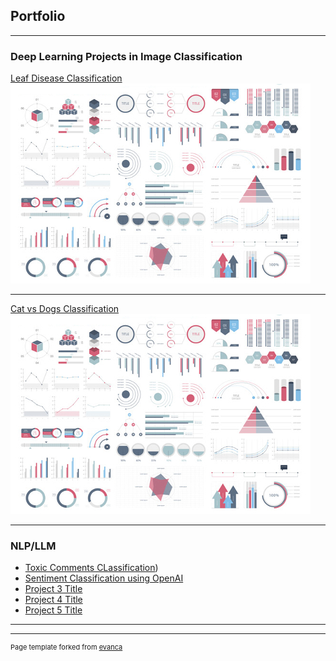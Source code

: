 ## Portfolio

---

### Deep Learning Projects in Image Classification

[Leaf Disease Classification](/DeepLearning_Projects/1.%20leaf-disease-classification.ipynb)
<img src="images/dummy_thumbnail.jpg?raw=true"/>

---
[Cat vs Dogs Classification](/DeepLearning_Projects/Cats_vs_Dogs.ipynb)
<img src="images/dummy_thumbnail.jpg?raw=true"/>


---

### NLP/LLM

- [Toxic Comments CLassification]([/llm_journey/SentimentAnalysis/ToxicCommentClassifierBERT.ipynb))
- [Sentiment Classification using OpenAI](http://example.com/)
- [Project 3 Title](http://example.com/)
- [Project 4 Title](http://example.com/)
- [Project 5 Title](http://example.com/)

---




---
<p style="font-size:11px">Page template forked from <a href="https://github.com/evanca/quick-portfolio">evanca</a></p>
<!-- Remove above link if you don't want to attibute -->
